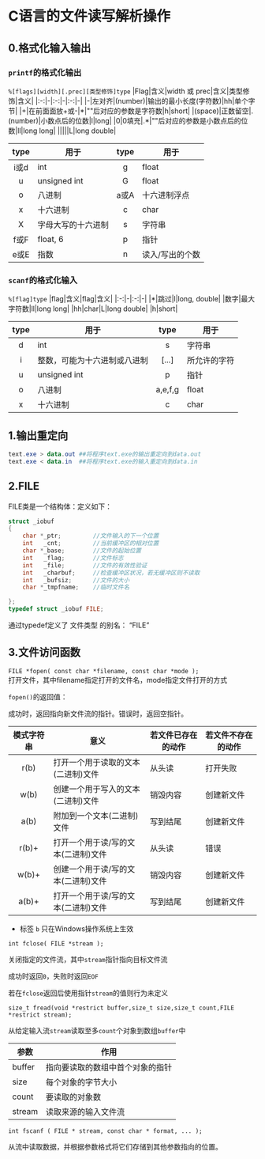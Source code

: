 # C语言的文件读写解析操作
## 0.格式化输入输出
### `printf`的格式化输出
`%[flags][width][.prec][类型修饰]type`
|Flag|含义|width 或 prec|含义|类型修饰|含义|
|:-:|-|:-:|-|:-:|-|
|\-|左对⻬|(number)|输出的最小长度(字符数)|hh|单个字节|
|\+|在前⾯面放\+或\-|\*|""后对应的参数是字符数|h|short|
|(space)|正数留空|.(number)|小数点后的位数|l|long|
|0|0填充|.*|""后对应的参数是小数点后的位数|ll|long long|
|||||L|long double|

|type|用于|type|用于|
|:-:|-|:-:|-|
|i或d|int|g|float|
|u|unsigned int|G|float|
|o|八进制|a或A|十六进制浮点|
|x|十六进制|c|char|
|X|字母⼤写的⼗六进制|s|字符串|
|f或F|float, 6|p|指针|
|e或E|指数|n|读入/写出的个数|

### `scanf`的格式化输入
`%[flag]type`
|flag|含义|flag|含义|
|:-:|-|:-:|-|
|\*|跳过|l|long, double|
|数字|最大字符数|ll|long long|
|hh|char|L|long double|
|h|short|


|type|用于|type|用于|
|:-:|-|:-:|-|
|d|int|s|字符串|
|i|整数，可能为十六进制或八进制|[...]|所允许的字符|
|u|unsigned int|p|指针|
|o|八进制|a,e,f,g|float|
|x|十六进制|c|char|

## 1.输出重定向
``` powershell
text.exe > data.out ##将程序text.exe的输出重定向到data.out
text.exe < data.in  ##将程序text.exe的输入重定向到data.in
```
## 2.FILE
FILE类是一个结构体：定义如下：
``` C
struct _iobuf
{
    char *_ptr;         //文件输入的下一个位置
    int   _cnt;         //当前缓冲区的相对位置
    char *_base;        //文件的起始位置
    int   _flag;        //文件标志
    int   _file;        //文件的有效性验证
    int   _charbuf;     //检查缓冲区状况，若无缓冲区则不读取
    int   _bufsiz;      //文件的大小
    char *_tmpfname;    //临时文件名

};
typedef struct _iobuf FILE;
```
通过typedef定义了 文件类型 的别名： “FILE”
## 3.文件访问函数
` FILE *fopen( const char *filename, const char *mode ); `  
打开文件，其中filename指定打开的文件名，mode指定文件打开的方式

`fopen()`的返回值：

成功时，返回指向新文件流的指针。错误时，返回空指针。

|模式字符串|意义|若文件已存在的动作|若文件不存在的动作|
|:-:|-|-|-|
|r(b)|打开一个用于读取的文本(二进制)文件|从头读|打开失败|
|w(b)|创建一个用于写入的文本(二进制)文件|销毁内容|创建新文件|
|a(b)|附加到一个文本(二进制)文件|写到结尾|创建新文件|
|r(b)+|打开一个用于读/写的文本(二进制)文件|从头读|错误|
|w(b)+|创建一个用于读/写的文本(二进制)文件|销毁内容|创建新文件|
|a(b)+|打开一个用于读/写的文本(二进制)文件|写到结尾|创建新文件|	

* 标签  `b`  只在Windows操作系统上生效

`int fclose( FILE *stream ); `

关闭指定的文件流，其中`stream`指针指向目标文件流

成功时返回`0`，失败时返回`EOF`

若在`fclose`返回后使用指针`stream`的值则行为未定义

`size_t fread(void *restrict buffer,size_t size,size_t count,FILE *restrict stream);`

从给定输入流`stream`读取至多`count`个对象到数组`buffer`中

|参数|作用|
|-|-|
|buffer|指向要读取的数组中首个对象的指针|
|size|每个对象的字节大小|
|count|要读取的对象数|
|stream|读取来源的输入文件流|

`int fscanf ( FILE * stream, const char * format, ... );`

从流中读取数据，并根据参数格式将它们存储到其他参数指向的位置。